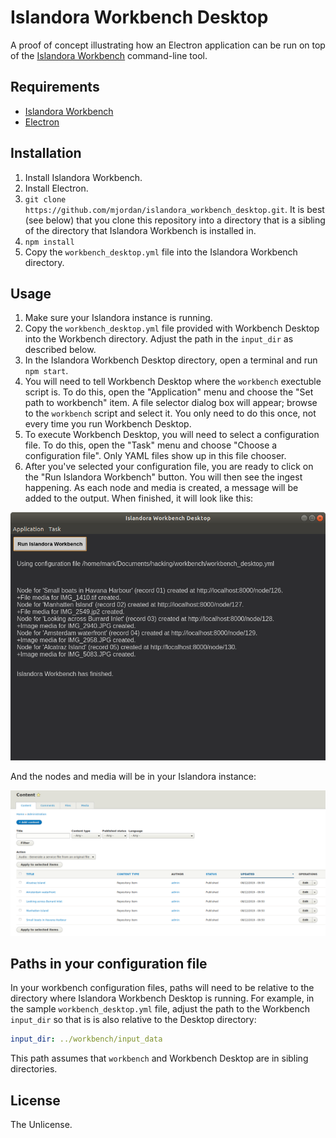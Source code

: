 # Islandora Workbench Desktop

A proof of concept illustrating how an Electron application can be run on top of the [Islandora Workbench](https://github.com/mjordan/islandora_workbench) command-line tool. 

## Requirements

* [Islandora Workbench](https://github.com/mjordan/islandora_workbench)
* [Electron](https://electronjs.org/docs/tutorial/installation)

## Installation

1. Install Islandora Workbench.
1. Install Electron.
1. `git clone https://github.com/mjordan/islandora_workbench_desktop.git`. It is best (see below) that you clone this repository into a directory that is a sibling of the directory that Islandora Workbench is installed in.
1. `npm install`
1. Copy the `workbench_desktop.yml` file into the Islandora Workbench directory.

## Usage

1. Make sure your Islandora instance is running.
1. Copy the `workbench_desktop.yml` file provided with Workbench Desktop into the Workbench directory. Adjust the path in the `input_dir` as described below.
1. In the Islandora Workbench Desktop directory, open a terminal and run `npm start`.
1. You will need to tell Workbench Desktop where the `workbench` exectuble script is. To do this, open the "Application" menu and choose the "Set path to workbench" item. A file selector dialog box will appear; browse to the `workbench` script and select it. You only need to do this once, not every time you run Workbench Desktop.
1. To execute Workbench Desktop, you will need to select a configuration file. To do this, open the "Task" menu and choose "Choose a configuration file". Only YAML files show up in this file chooser.
1. After you've selected your configuration file, you are ready to click on the "Run Islandora Workbench" button. You will then see the ingest happening. As each node and media is created, a message will be added to the output. When finished, it will look like this:

![Workbench Desktop](docs/images/workbench_desktop.png)

And the nodes and media will be in your Islandora instance:

![Workbench Desktop with output](docs/images/content.png)

## Paths in your configuration file

In your workbench configuration files, paths will need to be relative to the directory where Islandora Workbench Desktop is running. For example, in the sample `workbench_desktop.yml` file, adjust the path to the Workbench `input_dir` so that is is also relative to the Desktop directory:

```yaml
input_dir: ../workbench/input_data
```

This path assumes that `workbench` and Workbench Desktop are in sibling directories.

## License

The Unlicense.
